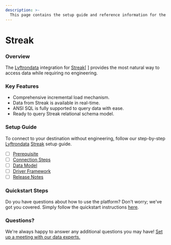 ```yaml
---
description: >-
  This page contains the setup guide and reference information for the Streak source connector.
---
```


# Streak

### Overview

The [Lyftrondata](https://www.lyftrondata.com/) integration for [Streak](https://www.lyftrondata.com/integration/sales-analytics/streak//)[ ] provides the most natural way to access data while requiring no engineering.

### Key Features

* Comprehensive incremental load mechanism.
* Data from Streak is available in real-time.&#x20;
* ANSI SQL is fully supported to query data with ease.
* Ready to query Streak relational schema model.

### Setup Guide

To connect to your destination without engineering, follow our step-by-step [Lyftrondata](https://www.lyftrondata.com/)  [Streak](https://www.lyftrondata.com/integration/sales-analytics/streak/) setup guide.

* [ ] [Prerequisite](../../sales-analytics/streak/prerequisite.md)
* [ ] [Connection Steps](../../sales-analytics/streak/connection-steps.md)
* [ ] [Data Model](../../sales-analytics/streak/data-model/)
* [ ] [Driver Framework](../../sales-analytics/streak/driver-framework/)
* [ ] [Release Notes](../../sales-analytics/streak/release-notes.md)

### Quickstart Steps

Do you have questions about how to use the platform? Don't worry; we've got you covered. Simply follow the quickstart instructions [here](../../../sales-analytics/streak/quickstart-steps.md).

### Questions? <a href="#questions" id="questions"></a>

We're always happy to answer any additional questions you may have! [Set up a meeting with our data experts.](https://www.lyftrondata.com/book-a-meeting/)

